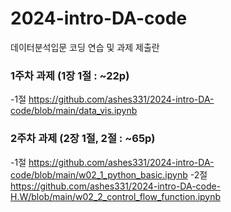 # 2024-intro-DA-code
데이터분석입문 코딩 연습 및 과제 제출란


### 1주차 과제 (1장 1절 : ~22p)

-1절
https://github.com/ashes331/2024-intro-DA-code/blob/main/data_vis.ipynb


### 2주차 과제 (2장 1절, 2절 : ~65p)

-1절
https://github.com/ashes331/2024-intro-DA-code/blob/main/w02_1_python_basic.ipynb
-2절
https://github.com/ashes331/2024-intro-DA-code-H.W/blob/main/w02_2_control_flow_function.ipynb
